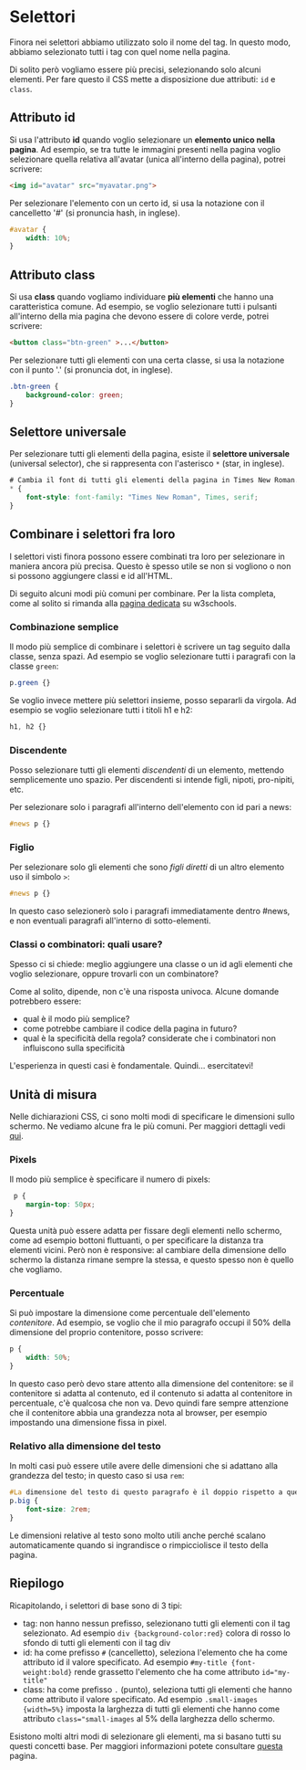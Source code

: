 # Selettori
Finora nei selettori abbiamo utilizzato solo il nome del tag. In questo modo, abbiamo selezionato tutti i tag con quel nome nella pagina.

Di solito però vogliamo essere più precisi, selezionando solo alcuni elementi. Per fare questo il CSS mette a disposizione due attributi: `id` e `class`. 

## Attributo id
Si usa l'attributo **id** quando voglio selezionare un **elemento unico nella pagina**. Ad esempio, se tra tutte le immagini presenti nella pagina voglio selezionare quella relativa all'avatar (unica all'interno della pagina), potrei scrivere:

```html
<img id="avatar" src="myavatar.png">
```

Per selezionare l'elemento con un certo id, si usa la notazione con il cancelletto '#' (si pronuncia hash, in inglese).

```css
#avatar {
    width: 10%;
}
```

## Attributo class
Si usa **class** quando vogliamo individuare **più elementi** che hanno una caratteristica comune. Ad esempio, se voglio selezionare tutti i pulsanti all'interno della mia pagina che devono essere di colore verde, potrei scrivere:

```html
<button class="btn-green" >...</button>
```

Per selezionare tutti gli elementi con una certa classe, si usa la notazione con il punto '.' (si pronuncia dot, in inglese).

```css
.btn-green {
    background-color: green;
}
```

## Selettore universale
Per selezionare tutti gli elementi della pagina, esiste il **selettore universale** (universal selector), che si rappresenta con l'asterisco `*` (star, in inglese).

```css
# Cambia il font di tutti gli elementi della pagina in Times New Roman.
* {
    font-style: font-family: "Times New Roman", Times, serif;
}
```
## Combinare i selettori fra loro
I selettori visti finora possono essere combinati tra loro per selezionare in maniera ancora più precisa. Questo è spesso utile se non si vogliono o non si possono aggiungere classi e id all'HTML.

Di seguito alcuni modi più comuni per combinare. Per la lista completa, come al solito si rimanda alla [pagina dedicata](https://www.w3schools.com/css/css_combinators.asp) su w3schools.

### Combinazione semplice
Il modo più semplice di combinare i selettori è scrivere un tag seguito dalla classe, senza spazi. Ad esempio se voglio selezionare tutti i paragrafi con la classe `green`:

```css
p.green {}
```

Se voglio invece mettere più selettori insieme, posso separarli da virgola. Ad esempio se voglio selezionare tutti i titoli h1 e h2:

```css
h1, h2 {}
```

### Discendente
Posso selezionare tutti gli elementi _discendenti_ di un elemento, mettendo semplicemente uno spazio. Per discendenti si intende figli, nipoti, pro-nipiti, etc.

Per selezionare solo i paragrafi all'interno dell'elemento con id pari a news:

```css
#news p {}
```

### Figlio
Per selezionare solo gli elementi che sono _figli diretti_ di un altro elemento uso il simbolo `>`:

```css
#news p {}
```

In questo caso selezionerò solo i paragrafi immediatamente dentro #news, e non eventuali paragrafi all'interno di sotto-elementi.

### Classi o combinatori: quali usare?
Spesso ci si chiede: meglio aggiungere una classe o un id agli elementi che voglio selezionare, oppure trovarli con un combinatore?

Come al solito, dipende, non c'è una risposta univoca. Alcune domande potrebbero essere:
- qual è il modo più semplice?
- come potrebbe cambiare il codice della pagina in futuro?
- qual è la specificità della regola? considerate che i combinatori non influiscono sulla specificità

L'esperienza in questi casi è fondamentale. Quindi... esercitatevi!

## Unità di misura
Nelle dichiarazioni CSS, ci sono molti modi di specificare le dimensioni sullo schermo. Ne vediamo alcune fra le più comuni. Per maggiori dettagli vedi [qui](https://www.w3schools.com/cssref/css_units.asp).

### Pixels
Il modo più semplice è specificare il numero di pixels:

```css
 p {
    margin-top: 50px;
}
```

Questa unità può essere adatta per fissare degli elementi nello schermo, come ad esempio bottoni fluttuanti, o per specificare la distanza tra elementi vicini. Però non è responsive: al cambiare della dimensione dello schermo la distanza rimane sempre la stessa, e questo spesso non è quello che vogliamo.

### Percentuale
Si può impostare la dimensione come percentuale dell'elemento _contenitore_. Ad esempio, se voglio che il mio paragrafo occupi il 50% della dimensione del proprio contenitore, posso scrivere:

```css
p {
    width: 50%;
}
```

In questo caso però devo stare attento alla dimensione del contenitore: se il contenitore si adatta al contenuto, ed il contenuto si adatta al contenitore in percentuale, c'è qualcosa che non va. Devo quindi fare sempre attenzione che il contenitore abbia una grandezza nota al browser, per esempio impostando una dimensione fissa in pixel.

### Relativo alla dimensione del testo
In molti casi può essere utile avere delle dimensioni che si adattano alla grandezza del testo; in questo caso si usa `rem`:

```css
#La dimensione del testo di questo paragrafo è il doppio rispetto a quella base.
p.big {
    font-size: 2rem;
}
```

Le dimensioni relative al testo sono molto utili anche perché scalano automaticamente quando si ingrandisce o rimpicciolisce il testo della pagina.

## Riepilogo
Ricapitolando, i selettori di base sono di 3 tipi:
- tag: non hanno nessun prefisso, selezionano tutti gli elementi con il tag selezionato. Ad esempio `div {background-color:red}` colora di rosso lo sfondo di tutti gli elementi con il tag div
- id: ha come prefisso `#` (cancelletto), seleziona l'elemento che ha come attributo id il valore specificato. Ad esempio `#my-title {font-weight:bold}` rende grassetto l'elemento che ha come attributo `id="my-title"`
- class: ha come prefisso `.` (punto), seleziona tutti gli elementi che hanno come attributo il valore specificato. Ad esempio `.small-images {width=5%}` imposta la larghezza di tutti gli elementi che hanno come attributo `class="small-images` al 5% della larghezza dello schermo.

Esistono molti altri modi di selezionare gli elementi, ma si basano tutti su questi concetti base. Per maggiori informazioni potete consultare [questa](https://www.w3schools.com/cssref/css_selectors.asp) pagina.
